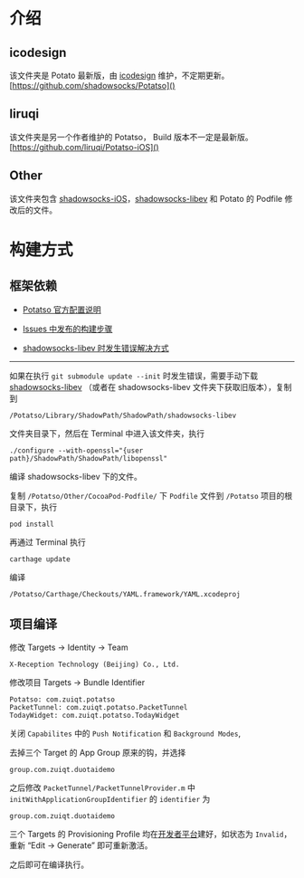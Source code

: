 # 介绍
## icodesign
该文件夹是 Potato 最新版，由 [icodesign][1] 维护，不定期更新。
[https://github.com/shadowsocks/Potatso]() 

## liruqi
该文件夹是另一个作者维护的 Potatso， Build 版本不一定是最新版。
[https://github.com/liruqi/Potatso-iOS]()

## Other
该文件夹包含 [shadowsocks-iOS][4]，[shadowsocks-libev][5] 和 Potato 的 Podfile 修改后的文件。


# 构建方式
## 框架依赖
- [Potatso 官方配置说明][6]

- [Issues 中发布的构建步骤][7]

- [shadowsocks-libev 时发生错误解决方式][8]

---- 

如果在执行  `git submodule update --init` 时发生错误，需要手动下载 [shadowsocks-libev][9] （或者在 shadowsocks-libev 文件夹下获取旧版本），复制到 

	/Potatso/Library/ShadowPath/ShadowPath/shadowsocks-libev 

文件夹目录下，然后在 Terminal 中进入该文件夹，执行 

	./configure --with-openssl="{user path}/ShadowPath/ShadowPath/libopenssl"

编译 shadowsocks-libev 下的文件。

复制 `/Potatso/Other/CocoaPod-Podfile/` 下 `Podfile` 文件到 `/Potatso` 项目的根目录下，执行 

	pod install

再通过 Terminal 执行
 
	carthage update

编译 

	/Potatso/Carthage/Checkouts/YAML.framework/YAML.xcodeproj

## 项目编译
修改 Targets -\> Identity -\> Team 

	X-Reception Technology (Beijing) Co., Ltd.

修改项目 Targets -\> Bundle Identifier

	Potatso: com.zuiqt.potatso
	PacketTunnel: com.zuiqt.potatso.PacketTunnel
	TodayWidget: com.zuiqt.potatso.TodayWidget 

关闭 `Capabilites` 中的 `Push Notification` 和 `Background Modes`,

去掉三个 Target 的 App Group 原来的钩，并选择 

	group.com.zuiqt.duotaidemo 

之后修改 `PacketTunnel/PacketTunnelProvider.m` 中 `initWithApplicationGroupIdentifier` 的 `identifier` 为

	group.com.zuiqt.duotaidemo 

三个 Targets 的 Provisioning Profile 均在[开发者平台][10]建好，如状态为 `Invalid`，重新 “Edit -\> Generate” 即可重新激活。

之后即可在编译执行。 






[1]:	https://github.com/icodesign
[4]:	https://github.com/liruqi/shadowsocks-iOS
[5]:	https://github.com/shadowsocks/shadowsocks-libev
[6]:	https://github.com/shadowsocks/Potatso/wiki/Setup-Guide
[7]:	https://github.com/shadowsocks/Potatso/issues/12
[8]:	https://github.com/shadowsocks/Potatso/issues/46
[9]:	https://github.com/shadowsocks/shadowsocks-libev
[10]:	https://developer.apple.com/account/ios/profile/